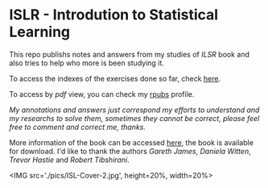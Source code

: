 # ISLR - Introdution to Statistical Learning

This repo publishs notes and answers from my studies of *ILSR* book and also tries to help who more is been studying it.  

To access the indexes of the exercises done so far, check [here](https://tldrafael.github.io/ISLR---Introdution-to-Statistical-Learning/index.html).  

To access by *pdf* view, you can check my [rpubs](http://rpubs.com/toleafar) profile.  

*My annotations and answers just correspond my efforts to understand and my researchs to solve them, sometimes they cannot be correct, please feel free to comment and correct me, thanks.*  

More information of the book can be accessed [here](http://www-bcf.usc.edu/~gareth/ISL/), the book is available for download. I'd like to thank the authors *Gareth James*, *Daniela Witten*, *Trevor Hastie* and *Robert Tibshirani*.

<IMG src='./pics/ISL-Cover-2.jpg', height=20%, width=20%> 
